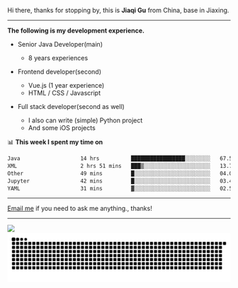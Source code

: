 Hi there, thanks for stopping by, this is **Jiaqi Gu** from China, base in Jiaxing.

---

**The following is my development experience.**

- Senior Java Developer(main)
  - 8 years experiences

- Frontend developer(second)
  - Vue.js (1 year experience)
  - HTML / CSS / Javascript
  
- Full stack developer(second as well)
  - I also can write (simple) Python project
  - And some iOS projects

📊 **This week I spent my time on**
<!--START_SECTION:waka-->

```txt
Java                   14 hrs          █████████████████░░░░░░░░   67.59 %
XML                    2 hrs 51 mins   ███▒░░░░░░░░░░░░░░░░░░░░░   13.78 %
Other                  49 mins         █░░░░░░░░░░░░░░░░░░░░░░░░   04.00 %
Jupyter                42 mins         █░░░░░░░░░░░░░░░░░░░░░░░░   03.40 %
YAML                   31 mins         ▓░░░░░░░░░░░░░░░░░░░░░░░░   02.54 %
```

<!--END_SECTION:waka-->

---

[Email me](mailto:htk2klwgr@mozmail.com?subject=Hiring_from_GitHub) if you need to ask me anything., thanks!

---

![]( https://visitor-badge.glitch.me/badge?page_id=githubgujiaqi)
![]( https://github.com/droid-Q/droid-Q/raw/output/github-contribution-grid-snake.svg#gh-dark-mode-only)

